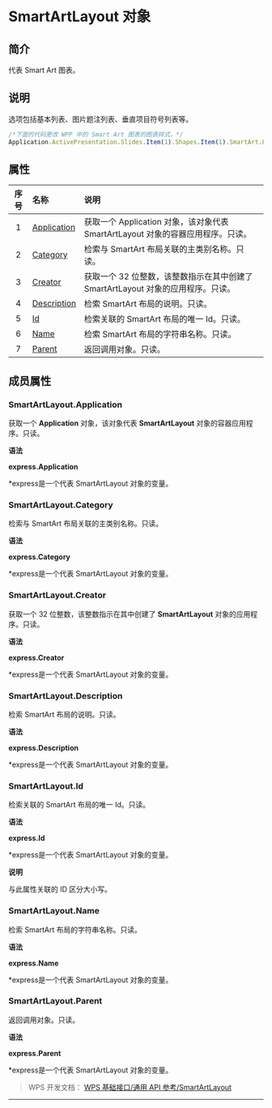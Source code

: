 # SmartArtLayout 对象

## 简介

代表 Smart Art 图表。

## 说明

选项包括基本列表、图片题注列表、垂直项目符号列表等。

``` JavaScript
/*下面的代码更改 WPP 中的 Smart Art 图表的图表样式。*/
Application.ActivePresentation.Slides.Item(1).Shapes.Item(1).SmartArt.Layout = Application.SmartArtLayouts.Item(1)
```

## 属性

| 序号 | 名称                                       | 说明                                                                             |
|:----:|:-------------------------------------------|:---------------------------------------------------------------------------------|
|  1   | [Application](#SmartArtLayout.Application) | 获取一个 Application 对象，该对象代表 SmartArtLayout 对象的容器应用程序。只读。  |
|  2   | [Category](#SmartArtLayout.Category)       | 检索与 SmartArt 布局关联的主类别名称。只读。                                     |
|  3   | [Creator](#SmartArtLayout.Creator)         | 获取一个 32 位整数，该整数指示在其中创建了 SmartArtLayout 对象的应用程序。只读。 |
|  4   | [Description](#SmartArtLayout.Description) | 检索 SmartArt 布局的说明。只读。                                                 |
|  5   | [Id](#SmartArtLayout.Id)                   | 检索关联的 SmartArt 布局的唯一 Id。只读。                                        |
|  6   | [Name](#SmartArtLayout.Name)               | 检索 SmartArt 布局的字符串名称。只读。                                           |
|  7   | [Parent](#SmartArtLayout.Parent)           | 返回调用对象。只读。                                                             |

## 成员属性

### SmartArtLayout.Application

获取一个 **Application** 对象，该对象代表 **SmartArtLayout** 对象的容器应用程序。只读。

**语法**

**express.Application**

\*express是一个代表 SmartArtLayout 对象的变量。

### SmartArtLayout.Category

检索与 SmartArt 布局关联的主类别名称。只读。

**语法**

**express.Category**

\*express是一个代表 SmartArtLayout 对象的变量。

### SmartArtLayout.Creator

获取一个 32 位整数，该整数指示在其中创建了 **SmartArtLayout** 对象的应用程序。只读。

**语法**

**express.Creator**

\*express是一个代表 SmartArtLayout 对象的变量。

### SmartArtLayout.Description

检索 SmartArt 布局的说明。只读。

**语法**

**express.Description**

\*express是一个代表 SmartArtLayout 对象的变量。

### SmartArtLayout.Id

检索关联的 SmartArt 布局的唯一 Id。只读。

**语法**

**express.Id**

\*express是一个代表 SmartArtLayout 对象的变量。

**说明**

与此属性关联的 ID 区分大小写。

### SmartArtLayout.Name

检索 SmartArt 布局的字符串名称。只读。

**语法**

**express.Name**

\*express是一个代表 SmartArtLayout 对象的变量。

### SmartArtLayout.Parent

返回调用对象。只读。

**语法**

**express.Parent**

\*express是一个代表 SmartArtLayout 对象的变量。

> WPS 开发文档： [WPS 基础接口/通用 API 参考/SmartArtLayout](https://qn.cache.wpscdn.cn/encs/doc/office_v19/index.htm)

------------------------------------------------------------------------
